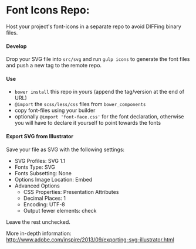 
Font Icons Repo:
================
Host your project's font-icons in a separate repo to avoid DIFFing binary files.


#### Develop

Drop your SVG file into `src/svg` and run `gulp icons`
to generate the font files and push a new tag to the remote repo.


#### Use

- `bower install` this repo in yours (append the tag/version at the end of URL)
- `@import` the `scss/less/css` files from `bower_components`
- copy font-files using your builder
- optionally `@import 'font-face.css'` for the font declaration,
  otherwise you will have to declare it yourself to point towards the fonts


#### Export SVG from Illustrator

Save your file as SVG with the following settings:

- SVG Profiles: SVG 1.1
- Fonts Type: SVG
- Fonts Subsetting: None
- Options Image Location: Embed
- Advanced Options
	- CSS Properties: Presentation Attributes
	- Decimal Places: 1
	- Encoding: UTF-8
	- Output fewer elements: check

Leave the rest unchecked.

More in-depth information: http://www.adobe.com/inspire/2013/09/exporting-svg-illustrator.html
